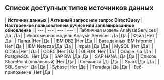 ## <a name="list-of-available-data-source-types"></a>Список доступных типов источников данных

| **Источник данных** | **Активный запрос или запрос DirectQuery** | **Настроенное пользователем ручное или запланированное обновление** |
| --- | --- | --- | --- |
| Табличная модель Analysis Services |Да |Да |
| Многомерная модель Analysis Services |Да |Да |
| Файл |Нет |Да |
| Папка |Нет |Да |
| IBM DB2 |Нет |Да |
| База данных IBM Informix |Нет |Да |
| IBM Netezza |Да |Да |
| Impala |Да |Да |
| MySQL |Нет |Да |
| OData |Нет |Да |
| ODBC |Нет |Да |
| OLEDB |Нет |Да |
| Oracle |Да |Да |
| PostgreSQL |Нет |Да |
| SAP BW |Да |Да |
| SAP HANA |Да |Да |
| Список SharePoint (локальный) |Нет |Да |
| Снежинка |Да |Да |
| Spark |Да |Да |
| SQL Server |Да |Да |
| Sybase |Нет |Да |
| Teradata |Да |Да |
| Веб-приложение |Нет |Да |

